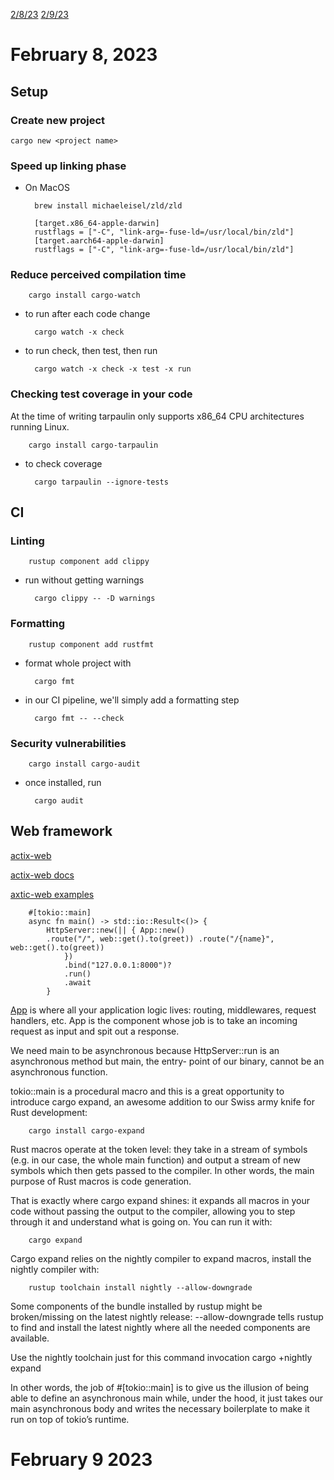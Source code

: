 [2/8/23](#february-8-2023)
[2/9/23](#february-9-2023)

# February 8, 2023 

## Setup

### Create new project
   
    cargo new <project name> 

### Speed up linking phase 

- On MacOS

        brew install michaeleisel/zld/zld

        [target.x86_64-apple-darwin]
        rustflags = ["-C", "link-arg=-fuse-ld=/usr/local/bin/zld"]
        [target.aarch64-apple-darwin]
        rustflags = ["-C", "link-arg=-fuse-ld=/usr/local/bin/zld"]

### Reduce perceived compilation time

        cargo install cargo-watch

- to run after each code change

        cargo watch -x check

- to run check, then test, then run

        cargo watch -x check -x test -x run

### Checking test coverage in your code

At the time of writing tarpaulin only supports
x86_64 CPU architectures running Linux.
        
        cargo install cargo-tarpaulin

- to check coverage

        cargo tarpaulin --ignore-tests

## CI

### Linting

        rustup component add clippy

- run without getting warnings

        cargo clippy -- -D warnings

### Formatting

        rustup component add rustfmt

- format whole project with 

        cargo fmt

- in our CI pipeline, we'll simply add a formatting step

        cargo fmt -- --check

### Security vulnerabilities

        cargo install cargo-audit

- once installed, run

        cargo audit

## Web framework
[actix-web](https://actix.rs/)

[actix-web docs](https://docs.rs/actix-web/4.0.1/actix_web/index.html)

[axtic-web examples](https://github.com/actix/examples)

        #[tokio::main]
        async fn main() -> std::io::Result<()> {
            HttpServer::new(|| { App::new()
            .route("/", web::get().to(greet)) .route("/{name}", web::get().to(greet))
                })
                .bind("127.0.0.1:8000")?
                .run()
                .await
            }

[App](https://docs.rs/actix-web/4.0.1/actix_web/struct.App.html) is where all your application logic lives: routing, middlewares, request handlers, etc.
App is the component whose job is to take an incoming request as input and spit out a response.

We need main to be asynchronous because HttpServer::run is an asynchronous method but main, the entry- point of our binary, cannot be an asynchronous function. 

tokio::main is a procedural macro and this is a great opportunity to introduce cargo expand, an awesome addition to our Swiss army knife for Rust development:

        cargo install cargo-expand

Rust macros operate at the token level: they take in a stream of symbols (e.g. in our case, the whole main function) and output a stream of new symbols which then gets passed to the compiler. In other words, the main purpose of Rust macros is code generation.

That is exactly where cargo expand shines: it expands all macros in your code without passing the output to the compiler, allowing you to step through it and understand what is going on. You can run it with:

        cargo expand

Cargo expand relies on the nightly compiler to expand macros, install the nightly compiler with:

        rustup toolchain install nightly --allow-downgrade

Some components of the bundle installed by rustup might be broken/missing on the latest nightly release: --allow-downgrade tells rustup to find and install the latest nightly where all the needed components are available.

Use the nightly toolchain just for this command invocation
        cargo +nightly expand

In other words, the job of #[tokio::main] is to give us the illusion of being able to define an asynchronous main while, under the hood, it just takes our main asynchronous body and writes the necessary boilerplate to make it run on top of tokio’s runtime.

# February 9 2023 


